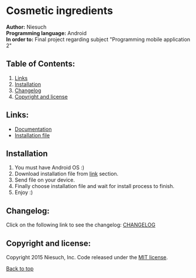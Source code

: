 # Cosmetic ingredients
<b>Author:</b> Niesuch <br />
<b>Programming language:</b> Android <br />
<b>In order to:</b> Final project regarding subject "Programming mobile application 2" <br />

## Table of Contents:
1. [Links](https://github.com/niesuch/cosmetic-ingredients/blob/master/README.md#links)
2. [Installation](https://github.com/niesuch/cosmetic-ingredients/blob/master/README.md#installation)
3. [Changelog](https://github.com/niesuch/cosmetic-ingredients/blob/master/README.md#changelog)
4. [Copyright and license](https://github.com/niesuch/cosmetic-ingredients/blob/master/README.md#copyright-and-license)

## Links:
* [Documentation](https://github.com/niesuch/cosmetic-ingredients/tree/master/docs/Documentation)
* [Installation file](https://github.com/niesuch/cosmetic-ingredients/tree/master/docs/Application)

## Installation
1. You must have Android OS :)
2. Download installation file from [link](https://github.com/niesuch/cosmetic-ingredients/tree/master/docs/Application) section.
3. Send file on your device.
4. Finally choose installation file and wait for install process to finish.
5. Enjoy :)

## Changelog:
Click on the following link to see the changelog: [CHANGELOG](https://github.com/niesuch/cosmetic-ingredients/releases)

## Copyright and license:
Copyright 2015 Niesuch, Inc. Code released under the [MIT license](https://github.com/niesuch/cosmetic-ingredients/blob/master/LICENSE.md).

[Back to top](https://github.com/niesuch/cosmetic-ingredients/blob/master/README.md#cosmetic-ingredients)
